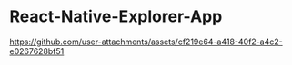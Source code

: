 # React-Native-Explorer-App

https://github.com/user-attachments/assets/cf219e64-a418-40f2-a4c2-e0267628bf51

